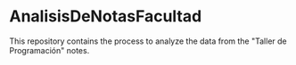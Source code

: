 # AnalisisDeNotasFacultad
This repository contains the process to analyze the data from the "Taller de Programación" notes.
